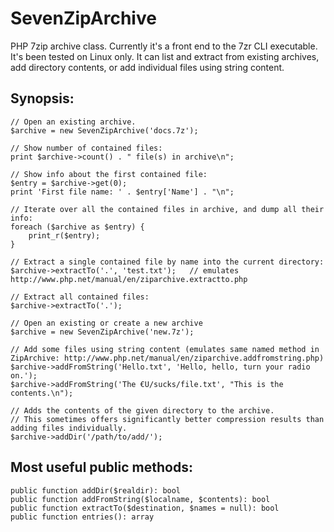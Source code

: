 SevenZipArchive
===============

PHP 7zip archive class.
Currently it's a front end to the 7zr CLI executable. It's been tested on Linux only.
It can list and extract from existing archives, add directory contents, or add individual files using string content.

Synopsis:
---------
```
// Open an existing archive.
$archive = new SevenZipArchive('docs.7z');

// Show number of contained files:
print $archive->count() . " file(s) in archive\n";

// Show info about the first contained file:
$entry = $archive->get(0);
print 'First file name: ' . $entry['Name'] . "\n";

// Iterate over all the contained files in archive, and dump all their info:
foreach ($archive as $entry) {
	print_r($entry);
}

// Extract a single contained file by name into the current directory:
$archive->extractTo('.', 'test.txt');	// emulates http://www.php.net/manual/en/ziparchive.extractto.php

// Extract all contained files:
$archive->extractTo('.');
```

```
// Open an existing or create a new archive
$archive = new SevenZipArchive('new.7z');

// Add some files using string content (emulates same named method in ZipArchive: http://www.php.net/manual/en/ziparchive.addfromstring.php)
$archive->addFromString('Hello.txt', 'Hello, hello, turn your radio on.');
$archive->addFromString('The €U/sucks/file.txt', "This is the contents.\n");

// Adds the contents of the given directory to the archive.
// This sometimes offers significantly better compression results than adding files individually.
$archive->addDir('/path/to/add/');
```

Most useful public methods:
---------------------------
```
public function addDir($realdir): bool
public function addFromString($localname, $contents): bool
public function extractTo($destination, $names = null): bool
public function entries(): array
